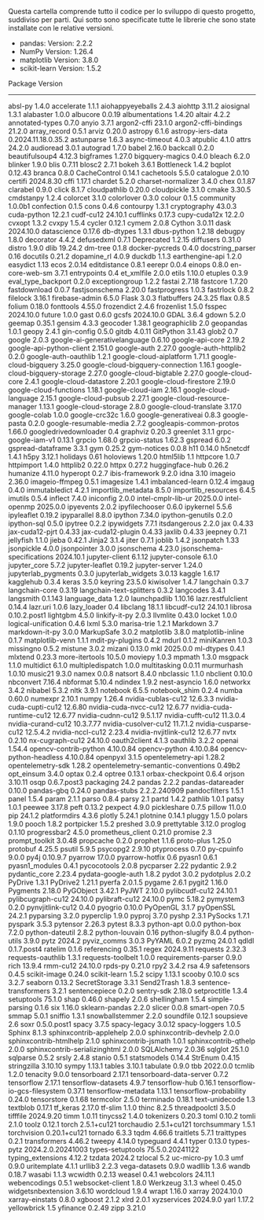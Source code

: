 Questa cartella comprende tutto il codice per lo sviluppo di questo progetto, suddiviso per parti.
Qui sotto sono specificate tutte le librerie che sono state installate con le relative versioni.
- pandas: Version: 2.2.2
- NumPy Version: 1.26.4
- matplotlib  Version: 3.8.0
- scikit-learn Version: 1.5.2


Package                            Version
---------------------------------- -------------------
absl-py                            1.4.0
accelerate                         1.1.1
aiohappyeyeballs                   2.4.3
aiohttp                            3.11.2
aiosignal                          1.3.1
alabaster                          1.0.0
albucore                           0.0.19
albumentations                     1.4.20
altair                             4.2.2
annotated-types                    0.7.0
anyio                              3.7.1
argon2-cffi                        23.1.0
argon2-cffi-bindings               21.2.0
array_record                       0.5.1
arviz                              0.20.0
astropy                            6.1.6
astropy-iers-data                  0.2024.11.18.0.35.2
astunparse                         1.6.3
async-timeout                      4.0.3
atpublic                           4.1.0
attrs                              24.2.0
audioread                          3.0.1
autograd                           1.7.0
babel                              2.16.0
backcall                           0.2.0
beautifulsoup4                     4.12.3
bigframes                          1.27.0
bigquery-magics                    0.4.0
bleach                             6.2.0
blinker                            1.9.0
blis                               0.7.11
blosc2                             2.7.1
bokeh                              3.6.1
Bottleneck                         1.4.2
bqplot                             0.12.43
branca                             0.8.0
CacheControl                       0.14.1
cachetools                         5.5.0
catalogue                          2.0.10
certifi                            2024.8.30
cffi                               1.17.1
chardet                            5.2.0
charset-normalizer                 3.4.0
chex                               0.1.87
clarabel                           0.9.0
click                              8.1.7
cloudpathlib                       0.20.0
cloudpickle                        3.1.0
cmake                              3.30.5
cmdstanpy                          1.2.4
colorcet                           3.1.0
colorlover                         0.3.0
colour                             0.1.5
community                          1.0.0b1
confection                         0.1.5
cons                               0.4.6
contourpy                          1.3.1
cryptography                       43.0.3
cuda-python                        12.2.1
cudf-cu12                          24.10.1
cufflinks                          0.17.3
cupy-cuda12x                       12.2.0
cvxopt                             1.3.2
cvxpy                              1.5.4
cycler                             0.12.1
cymem                              2.0.8
Cython                             3.0.11
dask                               2024.10.0
datascience                        0.17.6
db-dtypes                          1.3.1
dbus-python                        1.2.18
debugpy                            1.8.0
decorator                          4.4.2
defusedxml                         0.7.1
Deprecated                         1.2.15
diffusers                          0.31.0
distro                             1.9.0
dlib                               19.24.2
dm-tree                            0.1.8
docker-pycreds                     0.4.0
docstring_parser                   0.16
docutils                           0.21.2
dopamine_rl                        4.0.9
duckdb                             1.1.3
earthengine-api                    1.2.0
easydict                           1.13
ecos                               2.0.14
editdistance                       0.8.1
eerepr                             0.0.4
einops                             0.8.0
en-core-web-sm                     3.7.1
entrypoints                        0.4
et_xmlfile                         2.0.0
etils                              1.10.0
etuples                            0.3.9
eval_type_backport                 0.2.0
exceptiongroup                     1.2.2
fastai                             2.7.18
fastcore                           1.7.20
fastdownload                       0.0.7
fastjsonschema                     2.20.0
fastprogress                       1.0.3
fastrlock                          0.8.2
filelock                           3.16.1
firebase-admin                     6.5.0
Flask                              3.0.3
flatbuffers                        24.3.25
flax                               0.8.5
folium                             0.18.0
fonttools                          4.55.0
frozendict                         2.4.6
frozenlist                         1.5.0
fsspec                             2024.10.0
future                             1.0.0
gast                               0.6.0
gcsfs                              2024.10.0
GDAL                               3.6.4
gdown                              5.2.0
geemap                             0.35.1
gensim                             4.3.3
geocoder                           1.38.1
geographiclib                      2.0
geopandas                          1.0.1
geopy                              2.4.1
gin-config                         0.5.0
gitdb                              4.0.11
GitPython                          3.1.43
glob2                              0.7
google                             2.0.3
google-ai-generativelanguage       0.6.10
google-api-core                    2.19.2
google-api-python-client           2.151.0
google-auth                        2.27.0
google-auth-httplib2               0.2.0
google-auth-oauthlib               1.2.1
google-cloud-aiplatform            1.71.1
google-cloud-bigquery              3.25.0
google-cloud-bigquery-connection   1.16.1
google-cloud-bigquery-storage      2.27.0
google-cloud-bigtable              2.27.0
google-cloud-core                  2.4.1
google-cloud-datastore             2.20.1
google-cloud-firestore             2.19.0
google-cloud-functions             1.18.1
google-cloud-iam                   2.16.1
google-cloud-language              2.15.1
google-cloud-pubsub                2.27.1
google-cloud-resource-manager      1.13.1
google-cloud-storage               2.8.0
google-cloud-translate             3.17.0
google-colab                       1.0.0
google-crc32c                      1.6.0
google-generativeai                0.8.3
google-pasta                       0.2.0
google-resumable-media             2.7.2
googleapis-common-protos           1.66.0
googledrivedownloader              0.4
graphviz                           0.20.3
greenlet                           3.1.1
grpc-google-iam-v1                 0.13.1
grpcio                             1.68.0
grpcio-status                      1.62.3
gspread                            6.0.2
gspread-dataframe                  3.3.1
gym                                0.25.2
gym-notices                        0.0.8
h11                                0.14.0
h5netcdf                           1.4.1
h5py                               3.12.1
holidays                           0.61
holoviews                          1.20.0
html5lib                           1.1
httpcore                           1.0.7
httpimport                         1.4.0
httplib2                           0.22.0
httpx                              0.27.2
huggingface-hub                    0.26.2
humanize                           4.11.0
hyperopt                           0.2.7
ibis-framework                     9.2.0
idna                               3.10
imageio                            2.36.0
imageio-ffmpeg                     0.5.1
imagesize                          1.4.1
imbalanced-learn                   0.12.4
imgaug                             0.4.0
immutabledict                      4.2.1
importlib_metadata                 8.5.0
importlib_resources                6.4.5
imutils                            0.5.4
inflect                            7.4.0
iniconfig                          2.0.0
intel-cmplr-lib-ur                 2025.0.0
intel-openmp                       2025.0.0
ipyevents                          2.0.2
ipyfilechooser                     0.6.0
ipykernel                          5.5.6
ipyleaflet                         0.19.2
ipyparallel                        8.8.0
ipython                            7.34.0
ipython-genutils                   0.2.0
ipython-sql                        0.5.0
ipytree                            0.2.2
ipywidgets                         7.7.1
itsdangerous                       2.2.0
jax                                0.4.33
jax-cuda12-pjrt                    0.4.33
jax-cuda12-plugin                  0.4.33
jaxlib                             0.4.33
jeepney                            0.7.1
jellyfish                          1.1.0
jieba                              0.42.1
Jinja2                             3.1.4
jiter                              0.7.1
joblib                             1.4.2
jsonpatch                          1.33
jsonpickle                         4.0.0
jsonpointer                        3.0.0
jsonschema                         4.23.0
jsonschema-specifications          2024.10.1
jupyter-client                     6.1.12
jupyter-console                    6.1.0
jupyter_core                       5.7.2
jupyter-leaflet                    0.19.2
jupyter-server                     1.24.0
jupyterlab_pygments                0.3.0
jupyterlab_widgets                 3.0.13
kaggle                             1.6.17
kagglehub                          0.3.4
keras                              3.5.0
keyring                            23.5.0
kiwisolver                         1.4.7
langchain                          0.3.7
langchain-core                     0.3.19
langchain-text-splitters           0.3.2
langcodes                          3.4.1
langsmith                          0.1.143
language_data                      1.2.0
launchpadlib                       1.10.16
lazr.restfulclient                 0.14.4
lazr.uri                           1.0.6
lazy_loader                        0.4
libclang                           18.1.1
libcudf-cu12                       24.10.1
librosa                            0.10.2.post1
lightgbm                           4.5.0
linkify-it-py                      2.0.3
llvmlite                           0.43.0
locket                             1.0.0
logical-unification                0.4.6
lxml                               5.3.0
marisa-trie                        1.2.1
Markdown                           3.7
markdown-it-py                     3.0.0
MarkupSafe                         3.0.2
matplotlib                         3.8.0
matplotlib-inline                  0.1.7
matplotlib-venn                    1.1.1
mdit-py-plugins                    0.4.2
mdurl                              0.1.2
miniKanren                         1.0.3
missingno                          0.5.2
mistune                            3.0.2
mizani                             0.13.0
mkl                                2025.0.0
ml-dtypes                          0.4.1
mlxtend                            0.23.3
more-itertools                     10.5.0
moviepy                            1.0.3
mpmath                             1.3.0
msgpack                            1.1.0
multidict                          6.1.0
multipledispatch                   1.0.0
multitasking                       0.0.11
murmurhash                         1.0.10
music21                            9.3.0
namex                              0.0.8
natsort                            8.4.0
nbclassic                          1.1.0
nbclient                           0.10.0
nbconvert                          7.16.4
nbformat                           5.10.4
ndindex                            1.9.2
nest-asyncio                       1.6.0
networkx                           3.4.2
nibabel                            5.3.2
nltk                               3.9.1
notebook                           6.5.5
notebook_shim                      0.2.4
numba                              0.60.0
numexpr                            2.10.1
numpy                              1.26.4
nvidia-cublas-cu12                 12.6.3.3
nvidia-cuda-cupti-cu12             12.6.80
nvidia-cuda-nvcc-cu12              12.6.77
nvidia-cuda-runtime-cu12           12.6.77
nvidia-cudnn-cu12                  9.5.1.17
nvidia-cufft-cu12                  11.3.0.4
nvidia-curand-cu12                 10.3.7.77
nvidia-cusolver-cu12               11.7.1.2
nvidia-cusparse-cu12               12.5.4.2
nvidia-nccl-cu12                   2.23.4
nvidia-nvjitlink-cu12              12.6.77
nvtx                               0.2.10
nx-cugraph-cu12                    24.10.0
oauth2client                       4.1.3
oauthlib                           3.2.2
openai                             1.54.4
opencv-contrib-python              4.10.0.84
opencv-python                      4.10.0.84
opencv-python-headless             4.10.0.84
openpyxl                           3.1.5
opentelemetry-api                  1.28.2
opentelemetry-sdk                  1.28.2
opentelemetry-semantic-conventions 0.49b2
opt_einsum                         3.4.0
optax                              0.2.4
optree                             0.13.1
orbax-checkpoint                   0.6.4
orjson                             3.10.11
osqp                               0.6.7.post3
packaging                          24.2
pandas                             2.2.2
pandas-datareader                  0.10.0
pandas-gbq                         0.24.0
pandas-stubs                       2.2.2.240909
pandocfilters                      1.5.1
panel                              1.5.4
param                              2.1.1
parso                              0.8.4
parsy                              2.1
partd                              1.4.2
pathlib                            1.0.1
patsy                              1.0.1
peewee                             3.17.8
peft                               0.13.2
pexpect                            4.9.0
pickleshare                        0.7.5
pillow                             11.0.0
pip                                24.1.2
platformdirs                       4.3.6
plotly                             5.24.1
plotnine                           0.14.1
pluggy                             1.5.0
polars                             1.9.0
pooch                              1.8.2
portpicker                         1.5.2
preshed                            3.0.9
prettytable                        3.12.0
proglog                            0.1.10
progressbar2                       4.5.0
prometheus_client                  0.21.0
promise                            2.3
prompt_toolkit                     3.0.48
propcache                          0.2.0
prophet                            1.1.6
proto-plus                         1.25.0
protobuf                           4.25.5
psutil                             5.9.5
psycopg2                           2.9.10
ptyprocess                         0.7.0
py-cpuinfo                         9.0.0
py4j                               0.10.9.7
pyarrow                            17.0.0
pyarrow-hotfix                     0.6
pyasn1                             0.6.1
pyasn1_modules                     0.4.1
pycocotools                        2.0.8
pycparser                          2.22
pydantic                           2.9.2
pydantic_core                      2.23.4
pydata-google-auth                 1.8.2
pydot                              3.0.2
pydotplus                          2.0.2
PyDrive                            1.3.1
PyDrive2                           1.21.1
pyerfa                             2.0.1.5
pygame                             2.6.1
pygit2                             1.16.0
Pygments                           2.18.0
PyGObject                          3.42.1
PyJWT                              2.10.0
pylibcudf-cu12                     24.10.1
pylibcugraph-cu12                  24.10.0
pylibraft-cu12                     24.10.0
pymc                               5.18.2
pymystem3                          0.2.0
pynvjitlink-cu12                   0.4.0
pyogrio                            0.10.0
PyOpenGL                           3.1.7
pyOpenSSL                          24.2.1
pyparsing                          3.2.0
pyperclip                          1.9.0
pyproj                             3.7.0
pyshp                              2.3.1
PySocks                            1.7.1
pyspark                            3.5.3
pytensor                           2.26.3
pytest                             8.3.3
python-apt                         0.0.0
python-box                         7.2.0
python-dateutil                    2.8.2
python-louvain                     0.16
python-slugify                     8.0.4
python-utils                       3.9.0
pytz                               2024.2
pyviz_comms                        3.0.3
PyYAML                             6.0.2
pyzmq                              24.0.1
qdldl                              0.1.7.post4
ratelim                            0.1.6
referencing                        0.35.1
regex                              2024.9.11
requests                           2.32.3
requests-oauthlib                  1.3.1
requests-toolbelt                  1.0.0
requirements-parser                0.9.0
rich                               13.9.4
rmm-cu12                           24.10.0
rpds-py                            0.21.0
rpy2                               3.4.2
rsa                                4.9
safetensors                        0.4.5
scikit-image                       0.24.0
scikit-learn                       1.5.2
scipy                              1.13.1
scooby                             0.10.0
scs                                3.2.7
seaborn                            0.13.2
SecretStorage                      3.3.1
Send2Trash                         1.8.3
sentence-transformers              3.2.1
sentencepiece                      0.2.0
sentry-sdk                         2.18.0
setproctitle                       1.3.4
setuptools                         75.1.0
shap                               0.46.0
shapely                            2.0.6
shellingham                        1.5.4
simple-parsing                     0.1.6
six                                1.16.0
sklearn-pandas                     2.2.0
slicer                             0.0.8
smart-open                         7.0.5
smmap                              5.0.1
sniffio                            1.3.1
snowballstemmer                    2.2.0
soundfile                          0.12.1
soupsieve                          2.6
soxr                               0.5.0.post1
spacy                              3.7.5
spacy-legacy                       3.0.12
spacy-loggers                      1.0.5
Sphinx                             8.1.3
sphinxcontrib-applehelp            2.0.0
sphinxcontrib-devhelp              2.0.0
sphinxcontrib-htmlhelp             2.1.0
sphinxcontrib-jsmath               1.0.1
sphinxcontrib-qthelp               2.0.0
sphinxcontrib-serializinghtml      2.0.0
SQLAlchemy                         2.0.36
sqlglot                            25.1.0
sqlparse                           0.5.2
srsly                              2.4.8
stanio                             0.5.1
statsmodels                        0.14.4
StrEnum                            0.4.15
stringzilla                        3.10.10
sympy                              1.13.1
tables                             3.10.1
tabulate                           0.9.0
tbb                                2022.0.0
tcmlib                             1.2.0
tenacity                           9.0.0
tensorboard                        2.17.1
tensorboard-data-server            0.7.2
tensorflow                         2.17.1
tensorflow-datasets                4.9.7
tensorflow-hub                     0.16.1
tensorflow-io-gcs-filesystem       0.37.1
tensorflow-metadata                1.13.1
tensorflow-probability             0.24.0
tensorstore                        0.1.68
termcolor                          2.5.0
terminado                          0.18.1
text-unidecode                     1.3
textblob                           0.17.1
tf_keras                           2.17.0
tf-slim                            1.1.0
thinc                              8.2.5
threadpoolctl                      3.5.0
tifffile                           2024.9.20
timm                               1.0.11
tinycss2                           1.4.0
tokenizers                         0.20.3
toml                               0.10.2
tomli                              2.1.0
toolz                              0.12.1
torch                              2.5.1+cu121
torchaudio                         2.5.1+cu121
torchsummary                       1.5.1
torchvision                        0.20.1+cu121
tornado                            6.3.3
tqdm                               4.66.6
traitlets                          5.7.1
traittypes                         0.2.1
transformers                       4.46.2
tweepy                             4.14.0
typeguard                          4.4.1
typer                              0.13.0
types-pytz                         2024.2.0.20241003
types-setuptools                   75.5.0.20241122
typing_extensions                  4.12.2
tzdata                             2024.2
tzlocal                            5.2
uc-micro-py                        1.0.3
umf                                0.9.0
uritemplate                        4.1.1
urllib3                            2.2.3
vega-datasets                      0.9.0
wadllib                            1.3.6
wandb                              0.18.7
wasabi                             1.1.3
wcwidth                            0.2.13
weasel                             0.4.1
webcolors                          24.11.1
webencodings                       0.5.1
websocket-client                   1.8.0
Werkzeug                           3.1.3
wheel                              0.45.0
widgetsnbextension                 3.6.10
wordcloud                          1.9.4
wrapt                              1.16.0
xarray                             2024.10.0
xarray-einstats                    0.8.0
xgboost                            2.1.2
xlrd                               2.0.1
xyzservices                        2024.9.0
yarl                               1.17.2
yellowbrick                        1.5
yfinance                           0.2.49
zipp                               3.21.0

